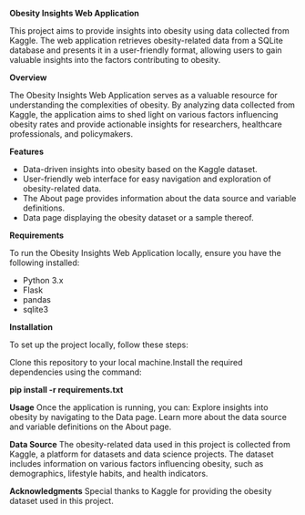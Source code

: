 **Obesity Insights Web Application**

This project aims to provide insights into obesity using data collected from Kaggle. 
The web application retrieves obesity-related data from a SQLite database and presents it in a user-friendly format, allowing users to gain valuable insights into the factors contributing to obesity.

**Overview**

The Obesity Insights Web Application serves as a valuable resource for understanding the complexities of obesity. By analyzing data collected from Kaggle, the application aims to shed light on various factors influencing obesity rates and provide actionable insights for researchers, healthcare professionals, and policymakers.

**Features**

* Data-driven insights into obesity based on the Kaggle dataset.
* User-friendly web interface for easy navigation and exploration of obesity-related data.
* The About page provides information about the data source and variable definitions.
* Data page displaying the obesity dataset or a sample thereof.

**Requirements**

To run the Obesity Insights Web Application locally, ensure you have the following installed:

* Python 3.x
* Flask
* pandas
* sqlite3

**Installation**

To set up the project locally, follow these steps:

Clone this repository to your local machine.Install the required dependencies using the command:

**pip install -r requirements.txt**

**Usage**
Once the application is running, you can:
Explore insights into obesity by navigating to the Data page.
Learn more about the data source and variable definitions on the About page.

**Data Source**
The obesity-related data used in this project is collected from Kaggle, a platform for datasets and data science projects.
The dataset includes information on various factors influencing obesity, such as demographics, lifestyle habits, and health indicators.

**Acknowledgments**
Special thanks to Kaggle for providing the obesity dataset used in this project.
